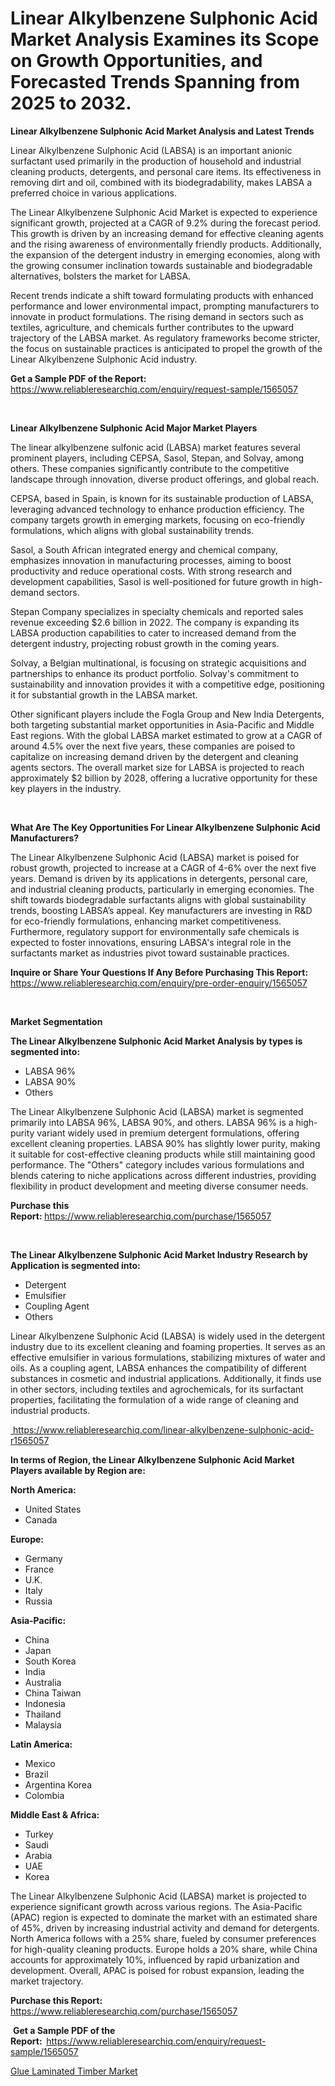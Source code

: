 <p><h1>Linear Alkylbenzene Sulphonic Acid Market Analysis Examines its Scope on Growth Opportunities, and Forecasted Trends Spanning from 2025 to 2032.</h1></p><p><strong>Linear Alkylbenzene Sulphonic Acid Market Analysis and Latest Trends</strong></p>
<p><p>Linear Alkylbenzene Sulphonic Acid (LABSA) is an important anionic surfactant used primarily in the production of household and industrial cleaning products, detergents, and personal care items. Its effectiveness in removing dirt and oil, combined with its biodegradability, makes LABSA a preferred choice in various applications. </p><p>The Linear Alkylbenzene Sulphonic Acid Market is expected to experience significant growth, projected at a CAGR of 9.2% during the forecast period. This growth is driven by an increasing demand for effective cleaning agents and the rising awareness of environmentally friendly products. Additionally, the expansion of the detergent industry in emerging economies, along with the growing consumer inclination towards sustainable and biodegradable alternatives, bolsters the market for LABSA. </p><p>Recent trends indicate a shift toward formulating products with enhanced performance and lower environmental impact, prompting manufacturers to innovate in product formulations. The rising demand in sectors such as textiles, agriculture, and chemicals further contributes to the upward trajectory of the LABSA market. As regulatory frameworks become stricter, the focus on sustainable practices is anticipated to propel the growth of the Linear Alkylbenzene Sulphonic Acid industry.</p></p>
<p><strong>Get a Sample PDF of the Report:&nbsp;</strong> <a href="https://www.reliableresearchiq.com/enquiry/request-sample/1565057?utm_campaign=1087&utm_medium=2&utm_source=Github&utm_content=ia&utm_term=06022025&utm_id=linear-alkylbenzene-sulphonic-acid">https://www.reliableresearchiq.com/enquiry/request-sample/1565057</a></p>
<p>&nbsp;</p>
<p><strong>Linear Alkylbenzene Sulphonic Acid Major Market Players</strong></p>
<p><p>The linear alkylbenzene sulfonic acid (LABSA) market features several prominent players, including CEPSA, Sasol, Stepan, and Solvay, among others. These companies significantly contribute to the competitive landscape through innovation, diverse product offerings, and global reach.</p><p>CEPSA, based in Spain, is known for its sustainable production of LABSA, leveraging advanced technology to enhance production efficiency. The company targets growth in emerging markets, focusing on eco-friendly formulations, which aligns with global sustainability trends.</p><p>Sasol, a South African integrated energy and chemical company, emphasizes innovation in manufacturing processes, aiming to boost productivity and reduce operational costs. With strong research and development capabilities, Sasol is well-positioned for future growth in high-demand sectors.</p><p>Stepan Company specializes in specialty chemicals and reported sales revenue exceeding $2.6 billion in 2022. The company is expanding its LABSA production capabilities to cater to increased demand from the detergent industry, projecting robust growth in the coming years.</p><p>Solvay, a Belgian multinational, is focusing on strategic acquisitions and partnerships to enhance its product portfolio. Solvay's commitment to sustainability and innovation provides it with a competitive edge, positioning it for substantial growth in the LABSA market.</p><p>Other significant players include the Fogla Group and New India Detergents, both targeting substantial market opportunities in Asia-Pacific and Middle East regions. With the global LABSA market estimated to grow at a CAGR of around 4.5% over the next five years, these companies are poised to capitalize on increasing demand driven by the detergent and cleaning agents sectors. The overall market size for LABSA is projected to reach approximately $2 billion by 2028, offering a lucrative opportunity for these key players in the industry.</p></p>
<p>&nbsp;</p>
<p><strong>What Are The Key Opportunities For Linear Alkylbenzene Sulphonic Acid Manufacturers?</strong></p>
<p><p>The Linear Alkylbenzene Sulphonic Acid (LABSA) market is poised for robust growth, projected to increase at a CAGR of 4-6% over the next five years. Demand is driven by its applications in detergents, personal care, and industrial cleaning products, particularly in emerging economies. The shift towards biodegradable surfactants aligns with global sustainability trends, boosting LABSA’s appeal. Key manufacturers are investing in R&D for eco-friendly formulations, enhancing market competitiveness. Furthermore, regulatory support for environmentally safe chemicals is expected to foster innovations, ensuring LABSA's integral role in the surfactants market as industries pivot toward sustainable practices.</p></p>
<p><strong>Inquire or Share Your Questions If Any Before Purchasing This Report:</strong> <a href="https://www.reliableresearchiq.com/enquiry/pre-order-enquiry/1565057?utm_campaign=1087&utm_medium=2&utm_source=Github&utm_content=ia&utm_term=06022025&utm_id=linear-alkylbenzene-sulphonic-acid">https://www.reliableresearchiq.com/enquiry/pre-order-enquiry/1565057</a></p>
<p>&nbsp;</p>
<p><strong>Market Segmentation</strong></p>
<p><strong>The Linear Alkylbenzene Sulphonic Acid Market Analysis by types is segmented into:</strong></p>
<p><ul><li>LABSA 96%</li><li>LABSA 90%</li><li>Others</li></ul></p>
<p><p>The Linear Alkylbenzene Sulphonic Acid (LABSA) market is segmented primarily into LABSA 96%, LABSA 90%, and others. LABSA 96% is a high-purity variant widely used in premium detergent formulations, offering excellent cleaning properties. LABSA 90% has slightly lower purity, making it suitable for cost-effective cleaning products while still maintaining good performance. The "Others" category includes various formulations and blends catering to niche applications across different industries, providing flexibility in product development and meeting diverse consumer needs.</p></p>
<p><strong>Purchase this Report:&nbsp;</strong><a href="https://www.reliableresearchiq.com/purchase/1565057?utm_campaign=1087&utm_medium=2&utm_source=Github&utm_content=ia&utm_term=06022025&utm_id=linear-alkylbenzene-sulphonic-acid">https://www.reliableresearchiq.com/purchase/1565057</a></p>
<p>&nbsp;</p>
<p><strong>The Linear Alkylbenzene Sulphonic Acid Market Industry Research by Application is segmented into:</strong></p>
<p><ul><li>Detergent</li><li>Emulsifier</li><li>Coupling Agent</li><li>Others</li></ul></p>
<p><p>Linear Alkylbenzene Sulphonic Acid (LABSA) is widely used in the detergent industry due to its excellent cleaning and foaming properties. It serves as an effective emulsifier in various formulations, stabilizing mixtures of water and oils. As a coupling agent, LABSA enhances the compatibility of different substances in cosmetic and industrial applications. Additionally, it finds use in other sectors, including textiles and agrochemicals, for its surfactant properties, facilitating the formulation of a wide range of cleaning and industrial products.</p></p>
<p><a href="https://www.reliableresearchiq.com/linear-alkylbenzene-sulphonic-acid-r1565057?utm_campaign=1087&utm_medium=2&utm_source=Github&utm_content=ia&utm_term=06022025&utm_id=linear-alkylbenzene-sulphonic-acid">&nbsp;https://www.reliableresearchiq.com/linear-alkylbenzene-sulphonic-acid-r1565057</a></p>
<p><strong>In terms of Region, the Linear Alkylbenzene Sulphonic Acid Market Players available by Region are:</strong></p>
<p>
    <p> <strong> North America: </strong>
        <ul>
            <li>United States</li>
            <li>Canada</li>
        </ul>
        </p> 
    <p> <strong> Europe: </strong>
        <ul>
            <li>Germany</li>
            <li>France</li>
            <li>U.K.</li>
            <li>Italy</li>
            <li>Russia</li>
        </ul>
        </p> 
    <p> <strong> Asia-Pacific: </strong>
        <ul>
            <li>China</li>
            <li>Japan</li>
            <li>South Korea</li>
            <li>India</li>
            <li>Australia</li>
            <li>China Taiwan</li>
            <li>Indonesia</li>
            <li>Thailand</li>
            <li>Malaysia</li>
        </ul>
        </p> 
    <p> <strong> Latin America: </strong>
        <ul>
            <li>Mexico</li>
            <li>Brazil</li>
            <li>Argentina Korea</li>
            <li>Colombia</li>
        </ul>
        </p> 
    <p> <strong> Middle East & Africa: </strong>
        <ul>
            <li>Turkey</li>
            <li>Saudi</li>
            <li>Arabia</li>
            <li>UAE</li>
            <li>Korea</li>
        </ul>
    </p>
    </p>
<p><p>The Linear Alkylbenzene Sulphonic Acid (LABSA) market is projected to experience significant growth across various regions. The Asia-Pacific (APAC) region is expected to dominate the market with an estimated share of 45%, driven by increasing industrial activity and demand for detergents. North America follows with a 25% share, fueled by consumer preferences for high-quality cleaning products. Europe holds a 20% share, while China accounts for approximately 10%, influenced by rapid urbanization and development. Overall, APAC is poised for robust expansion, leading the market trajectory.</p></p>
<p><strong>Purchase this Report: </strong><a href="https://www.reliableresearchiq.com/purchase/1565057?utm_campaign=1087&utm_medium=2&utm_source=Github&utm_content=ia&utm_term=06022025&utm_id=linear-alkylbenzene-sulphonic-acid">https://www.reliableresearchiq.com/purchase/1565057</a></p>
<p>&nbsp;<strong>Get a Sample PDF of the Report:&nbsp;&nbsp;</strong><a href="https://www.reliableresearchiq.com/enquiry/request-sample/1565057?utm_campaign=1087&utm_medium=2&utm_source=Github&utm_content=ia&utm_term=06022025&utm_id=linear-alkylbenzene-sulphonic-acid">https://www.reliableresearchiq.com/enquiry/request-sample/1565057</a></p>
<p><strong></strong></p>
<p><p><a href="https://github.com/rrapajecundi/Market-Research-Report-List-1/blob/main/glue-laminated-timber-market.md?utm_campaign=1087&utm_medium=2&utm_source=Github&utm_content=ia&utm_term=06022025&utm_id=linear-alkylbenzene-sulphonic-acid">Glue Laminated Timber Market</a></p></p>
